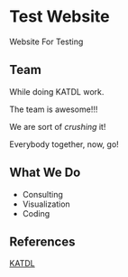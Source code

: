 # Test Website

Website For Testing

## Team

While doing KATDL work.

The team is awesome!!!

We are sort of *crushing* it!

Everybody together, now, go!

## What We Do

- Consulting
- Visualization
- Coding

## References

[KATDL](https://katdl.com)
